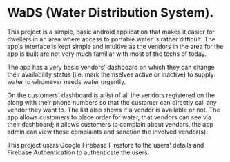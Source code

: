 # WaDS (Water Distribution System).
This project is a simple, basic android application that makes it easier for dwellers in an area where access to portable water is rather difficult. 
The app's interface is kept simple and intuitive as the vendors in the area for the app is built are not very much familiar with most of the techs of today. 

The app has a very basic vendors' dashboard on which they can change their availability status (i.e. mark themselves active or inactive) to supply water to whomever needs water urgently.

On the customers' dashboard is a list of all the vendors registered on the along with their phone numbers so that the customer can directly call any vendor they want to. The list also shows if a vendor is available or not.
The app allows customers to place order for water, that vendors can see via their dashboard; it allows customers to complain about vendors, the app admin can view these complaints and sanction the involved vendor(s).

This project users Google Firebase Firestore to the users' details and Firebase Authentication to authenticate the users.
